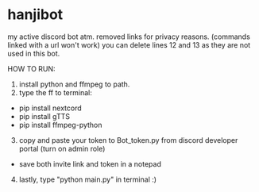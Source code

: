 # hanjibot
my active discord bot atm.
removed links for privacy reasons. (commands linked with a url won't work)
you can delete lines 12 and 13 as they are not used in this bot.

HOW TO RUN:
1. install python and ffmpeg to path.
2. type the ff to terminal:
- pip install nextcord
- pip install gTTS
- pip install ffmpeg-python
3. copy and paste your token to Bot_token.py from discord developer portal (turn on admin role)
- save both invite link and token in a notepad
4. lastly, type "python main.py" in terminal :)

